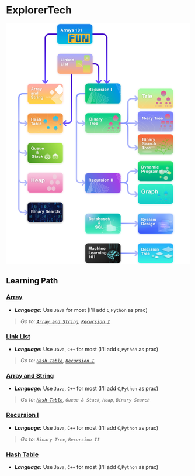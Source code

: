 # ExplorerTech

![Learning Graph](1.png)

## Learning Path 

### [Array](/ExplorerTech/Array/) 

* ***Language:*** Use `Java` for most (I'll add `C`,`Python` as prac)

> *Go to: [`Array and String`](#array-and-string), [`Recursion I`](#recursion-i)*

### [Link List](/ExplorerTech/Link%20List/)

* ***Language:*** Use `Java`, `C++` for most (I'll add `C`,`Python` as prac)

> *Go to: [`Hash Table`](#hash-table), [`Recursion I`](#recursion-i)*


### [Array and String](/ExplorerTech/Array%20and%20String/)

* ***Language:*** Use `Java`, `C++` for most (I'll add `C`,`Python` as prac)

> *Go to: [`Hash Table`](#hash-table), `Queue & Stack`, `Heap`, `Binary Search`*

### [Recursion I](/ExplorerTech/Recursion%20I/)

* ***Language:*** Use `Java`, `C++` for most (I'll add `C`,`Python` as prac)

> *Go to: `Binary Tree`, `Recursion II`*

### [Hash Table](/ExplorerTech/Hash%20Table/)

* ***Language:*** Use `Java`, `C++` for most (I'll add `C`,`Python` as prac)